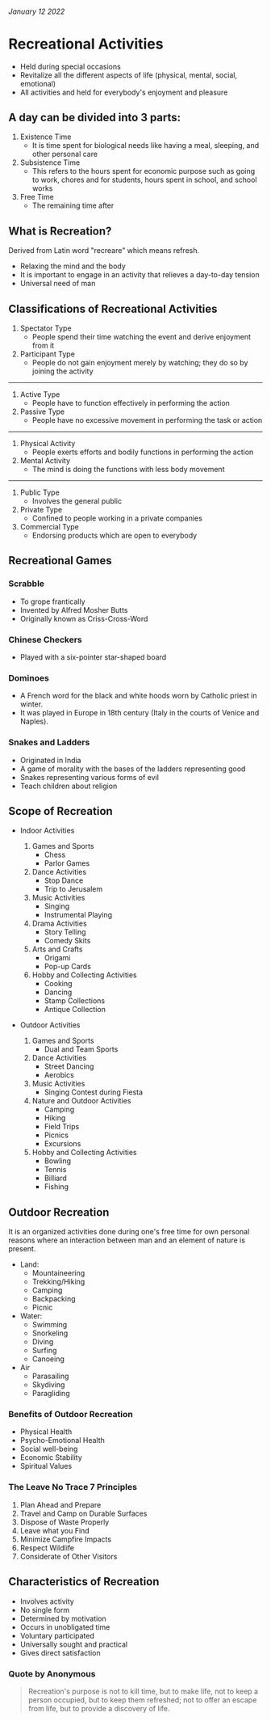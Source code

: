 ###### January 12 2022
# Recreational Activities

- Held during special occasions
- Revitalize all the different aspects of life (physical, mental, social, emotional)
- All activities and held for everybody's enjoyment and pleasure

## A day can be divided into 3 parts:
1. Existence Time
	- It is time spent for biological needs like having a meal, sleeping, and other personal care
2. Subsistence Time
	- This refers to the hours spent for economic purpose such as going to work, chores and for students, hours spent in school, and school works
3. Free Time
	- The remaining time after

## What is Recreation?

Derived from Latin word "recreare" which means refresh.

- Relaxing the mind and the body
- It is important to engage in an activity that relieves a day-to-day tension
- Universal need of man

## Classifications of Recreational Activities

1. Spectator Type
	- People spend their time watching the event and derive enjoyment from it
2. Participant Type
	- People do not gain enjoyment merely by watching; they do so by joining the activity

---

1. Active Type
	- People have to function effectively in performing the action
2. Passive Type
	- People have no excessive movement in performing the task or action

---

1. Physical Activity
	- People exerts efforts and bodily functions in performing the action
2. Mental Activity
	- The mind is doing the functions with less body movement

---

1. Public Type
	- Involves the general public
2. Private Type
	- Confined to people working in a private companies
3. Commercial Type
	- Endorsing products which are open to everybody

## Recreational Games
### Scrabble
- To grope frantically
- Invented by Alfred Mosher Butts
- Originally known as Criss-Cross-Word

### Chinese Checkers
- Played with a six-pointer star-shaped board

### Dominoes
- A French word for the black and white hoods worn by Catholic priest in winter.
- It was played in Europe in 18th century (Italy in the courts of Venice and Naples).

### Snakes and Ladders
- Originated in India
- A game of morality with the bases of the ladders representing good
- Snakes representing various forms of evil
- Teach children about religion

## Scope of Recreation
- Indoor Activities
	1. Games and Sports
		- Chess
		- Parlor Games
	2. Dance Activities
		- Stop Dance
		- Trip to Jerusalem
	3. Music Activities
		- Singing
		- Instrumental Playing
	4. Drama Activities
		- Story Telling
		- Comedy Skits
	5. Arts and Crafts
		- Origami
		- Pop-up Cards
	6. Hobby and Collecting Activities
		- Cooking
		- Dancing
		- Stamp Collections
		- Antique Collection

- Outdoor Activities
	1. Games and Sports
		- Dual and Team Sports
	2. Dance Activities
		- Street Dancing
		- Aerobics
	3. Music Activities
		- Singing Contest during Fiesta
	4. Nature and Outdoor Activities
		- Camping
		- Hiking
		- Field Trips
		- Picnics
		- Excursions
	5. Hobby and Collecting Activities
		- Bowling
		- Tennis
		- Billiard
		- Fishing

## Outdoor Recreation

It is an organized activities done during one's free time for own personal reasons where an interaction between man and an element of nature is present.

- Land:
	- Mountaineering
	- Trekking/Hiking
	- Camping
	- Backpacking
	- Picnic
- Water:
	- Swimming
	- Snorkeling
	- Diving
	- Surfing
	- Canoeing
- Air
	- Parasailing
	- Skydiving
	- Paragliding

### Benefits of Outdoor Recreation

- Physical Health
- Psycho-Emotional Health
- Social well-being
- Economic Stability
- Spiritual Values

### The Leave No Trace 7 Principles

1. Plan Ahead and Prepare
2. Travel and Camp on Durable Surfaces
3. Dispose of Waste Properly
4. Leave what you Find
5. Minimize Campfire Impacts
6. Respect Wildlife
7. Considerate of Other Visitors

## Characteristics of Recreation

- Involves activity
- No single form
- Determined by motivation
- Occurs in unobligated time
- Voluntary participated
- Universally sought and practical
- Gives direct satisfaction

### Quote by Anonymous
> Recreation's purpose is not to kill time, but to make life, not to keep a person occupied, but to keep them refreshed; not to offer an escape from life, but to provide a discovery of life.

